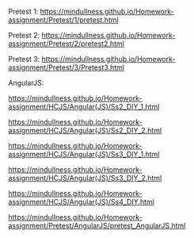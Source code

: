 Pretest 1:
https://mindullness.github.io/Homework-assignment/Pretest/1/pretest.html

Pretest 2:
https://mindullness.github.io/Homework-assignment/Pretest/2/pretest2.html

Pretest 3:
https://mindullness.github.io/Homework-assignment/Pretest/3/Pretest3.html

AngularJS:

https://mindullness.github.io/Homework-assignment/HCJS/Angular(JS)/Ss2_DIY_1.html

https://mindullness.github.io/Homework-assignment/HCJS/Angular(JS)/Ss2_DIY_2.html

https://mindullness.github.io/Homework-assignment/HCJS/Angular(JS)/Ss3_DIY_1.html

https://mindullness.github.io/Homework-assignment/HCJS/Angular(JS)/Ss3_DIY_2.html

https://mindullness.github.io/Homework-assignment/HCJS/Angular(JS)/Ss4_DIY.html

https://mindullness.github.io/Homework-assignment/Pretest/AngularJS/pretest_AngularJS.html
